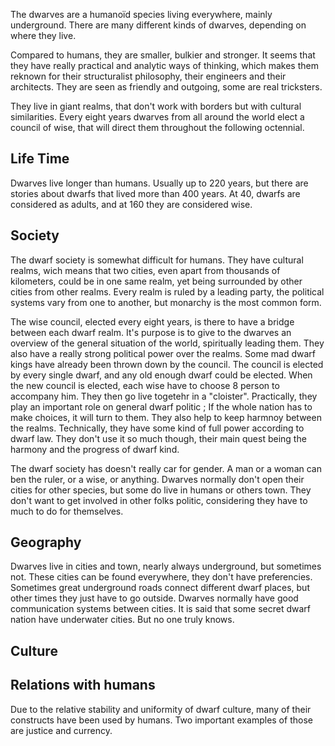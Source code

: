 The dwarves are a humanoïd species living everywhere, mainly underground.
There are many different kinds of dwarves, depending on where they live.

Compared to humans, they are smaller, bulkier and stronger. It seems that they have really practical and analytic
ways of thinking, which makes them reknown for their structuralist philosophy, their engineers and their architects.
They are seen as friendly and outgoing, some are real tricksters.

They live in giant realms, that don't work with borders but with cultural similarities.
Every eight years dwarves from all around the world elect a council of wise, that will direct them throughout
the following octennial.

## Life Time

Dwarves live longer than humans. Usually up to 220 years, but there are stories about dwarfs that lived more than 400 years.
At 40, dwarfs are considered as adults, and at 160 they are considered wise. 

## Society

The dwarf society is somewhat difficult for humans.
They have cultural realms, wich means that two cities, even apart from thousands of kilometers, could be in one same realm, yet being surrounded by other cities from other realms.
Every realm is ruled by a leading party, the political systems vary from one to another, but monarchy is the most common form.

The wise council, elected every eight years, is there to have a bridge between each dwarf realm. It's purpose is to give to the dwarves an overview of the general situation of the world, spiritually leading them. They also have a really strong political power over the realms. Some mad dwarf kings have already been thrown down by the council. The council is elected by every single dwarf, and any old enough dwarf could be elected. 
When the new council is elected, each wise have to choose 8 person to accompany him. They then go live togetehr in a "cloister".
Practically, they play an important role on general dwarf politic ; If the whole nation has to make choices, it will turn to them.
They also help to keep harmnoy between the realms.
Technically, they have some kind of full power according to dwarf law. They don't use it so much though, their main quest being the harmony and the progress of dwarf kind.

The dwarf society has doesn't really car for gender. A man or a woman can ben the ruler, or a wise, or anything. 
Dwarves normally don't open their cities for other species, but some do live in humans or others town. They don't want to get involved in other folks politic, considering they have to much to do for themselves.

## Geography

Dwarves live in cities and town, nearly always underground, but sometimes not.
These cities can be found everywhere, they don't have preferencies.
Sometimes great underground roads connect different dwarf places, but other times they just have to go outside.
Dwarves normally have good communication systems between cities.
It is said that some secret dwarf nation have underwater cities. But no one truly knows.

## Culture

## Relations with humans

Due to the relative stability and uniformity of dwarf culture, many of their constructs have been used by humans. 
Two important examples of those are justice and currency.



